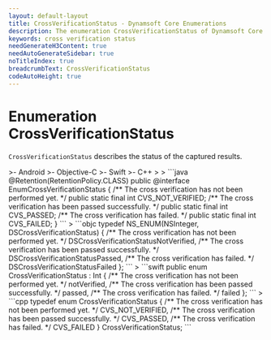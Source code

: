 ```yaml
---
layout: default-layout
title: CrossVerificationStatus - Dynamsoft Core Enumerations
description: The enumeration CrossVerificationStatus of Dynamsoft Core describes the status of the captured results.
keywords: cross verification status
needGenerateH3Content: true
needAutoGenerateSidebar: true
noTitleIndex: true
breadcrumbText: CrossVerificationStatus
codeAutoHeight: true
---
```


# Enumeration CrossVerificationStatus

`CrossVerificationStatus` describes the status of the captured results.

<div class="sample-code-prefix template2"></div>
   >- Android
   >- Objective-C
   >- Swift
   >- C++
   >
>
```java
@Retention(RetentionPolicy.CLASS)
public @interface EnumCrossVerificationStatus
{
    /** The cross verification has not been performed yet. */
    public static final int CVS_NOT_VERIFIED;
    /** The cross verification has been passed successfully. */
    public static final int CVS_PASSED;
    /** The cross verification has failed. */
    public static final int CVS_FAILED;
}
```
>
```objc
typedef NS_ENUM(NSInteger, DSCrossVerificationStatus)
{
    /** The cross verification has not been performed yet. */
    DSCrossVerificationStatusNotVerified,
    /** The cross verification has been passed successfully. */
    DSCrossVerificationStatusPassed,
    /** The cross verification has failed. */
    DSCrossVerificationStatusFailed
};
```
>
```swift
public enum CrossVerificationStatus : Int
{
    /** The cross verification has not been performed yet. */
    notVerified,
    /** The cross verification has been passed successfully. */
    passed,
    /** The cross verification has failed. */
    failed
};
```
>
```cpp
typedef enum CrossVerificationStatus
{
    /** The cross verification has not been performed yet. */
    CVS_NOT_VERIFIED,
    /** The cross verification has been passed successfully. */
    CVS_PASSED,
    /** The cross verification has failed. */
    CVS_FAILED
} CrossVerificationStatus;
```
